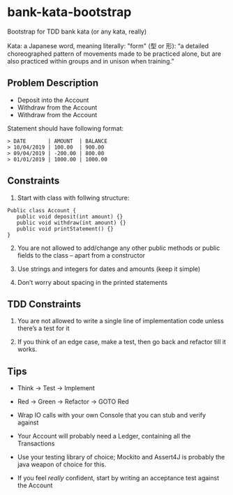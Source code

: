 # bank-kata-bootstrap
Bootstrap for TDD bank kata (or any kata, really)


Kata: a Japanese word, meaning literally: "form" (型 or 形):
“a detailed choreographed pattern of movements made to be practiced alone, but are also practiced within groups and in unison when training.”


## Problem Description
- Deposit into the Account
- Withdraw from the Account
- Withdraw from the Account

Statement should have following format: 

```
> DATE       | AMOUNT  | BALANCE
> 10/04/2019 | 100.00  | 900.00
> 09/04/2019 | -200.00 | 800.00
> 01/01/2019 | 1000.00 | 1000.00
```

## Constraints
1. Start with class with follwing structure:
```
Public class Account {
   public void deposit(int amount) {}
   public void withdraw(int amount) {}
   public void printStatement() {}
}

```

2. You are not allowed to add/change any other public methods or public fields to the class – apart from a constructor

3. Use strings and integers for dates and amounts (keep it simple)

4. Don’t worry about spacing in the printed statements


## TDD Constraints

1. You are not allowed to write a single line of implementation code unless there’s a test for it

2. If you think of an edge case, make a test, then go back and refactor till it works.


## Tips
- Think -> Test -> Implement
- Red -> Green -> Refactor -> GOTO Red
- Wrap IO calls with your own Console that you can stub and verify against 
- Your Account will probably need a Ledger, containing all the Transactions
- Use your testing library of choice; Mockito and Assert4J is probably the java weapon of choice for this.

- If you feel _really_ confident, start by writing an acceptance test against the Account

